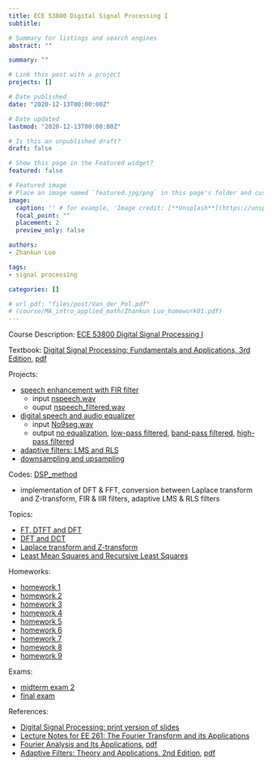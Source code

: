 ```yaml
---
title: ECE 53800 Digital Signal Processing I 
subtitle: 

# Summary for listings and search engines
abstract: ""

summary: ""

# Link this post with a project
projects: []

# Date published
date: "2020-12-13T00:00:00Z"

# Date updated
lastmod: "2020-12-13T00:00:00Z"

# Is this an unpublished draft?
draft: false

# Show this page in the Featured widget?
featured: false

# Featured image
# Place an image named `featured.jpg/png` in this page's folder and customize its options here.
image:
  caption: '' # for example, 'Image credit: [**Unsplash**](https://unsplash.com/photos/CpkOjOcXdUY)'
  focal_point: ""
  placement: 2
  preview_only: false

authors:
- Zhankun Luo

tags:
- signal processing

categories: []

# url_pdf: "files/post/Van_der_Pol.pdf"
# (course/MA_intro_applied_math/Zhankun Luo_homework01.pdf)
---
```

<!--more-->
Course Description: [ECE 53800 Digital Signal Processing I](https://engineering.purdue.edu/ECE/Academics/Undergraduates/UGO/CourseInfo/courseInfo?courseid=108.0)

Textbook: [Digital Signal Processing: Fundamentals and Applications, 3rd Edition](https://www.elsevier.com/books/digital-signal-processing/tan/978-0-12-815071-9), [pdf](https://www-elec.inaoep.mx/~jmram/Digital_Signal_Processing__LI_TAN.pdf)

Projects:
* [speech enhancement with FIR filter](FIR_speech_enhance.pdf)
  * input [nspeech.wav](nspeech.wav)
  * ouput [nspeech_filtered.wav](nspeech_filtered.wav)
* [digital speech and audio equalizer](speech_equalize.pdf)
  * input [No9seg.wav](No9seg.wav)
  * output [no equalization](No9seg_no%20equal.wav), [low-pass filtered](No9seg_low%20pass.wav), [band-pass filtered](No9seg_band%20pass.wav), [high-pass filtered](No9seg_high%20pass.wav)
* [adaptive filters: LMS and RLS](adaptive_filter.pdf)
* [downsampling and upsampling](downup_sample.pdf)

Codes: [DSP_method](https://github.com/dassein/DSP_method) 
* implementation of DFT & FFT, conversion between Laplace transform and Z-transform, FIR & IIR filters, adaptive LMS & RLS filters

Topics:
* [FT, DTFT and DFT](DTFT_DFT.pdf)
* [DFT and DCT](DCT.pdf)
* [Laplace transform and Z-transform](Z_transform.pdf)
* [Least Mean Squares and Recursive Least
Squares](LMS.pdf)

Homeworks:
* [homework 1](ZhankunLuo_hw1.pdf)
* [homework 2](ZhankunLuo_hw2.pdf)
* [homework 3](ZhankunLuo_hw3.pdf)
* [homework 4](ZhankunLuo_hw4.pdf)
* [homework 5](ZhankunLuo_hw5.pdf)
* [homework 6](ZhankunLuo_hw6.pdf)
* [homework 7](ZhankunLuo_hw7.pdf)
* [homework 8](ZhankunLuo_hw8.pdf)
* [homework 9](ZhankunLuo_hw9.pdf)

Exams:
* [midterm exam 2](ZhankunLuo_Exam2.pdf)
* [final exam](ZhankunLuo_FinalExam.pdf)

References:
* [Digital Signal Processing: print version of slides](https://www.cl.cam.ac.uk/teaching/2122/DSP/dsp-slides-4up.pdf)
* [Lecture Notes for EE 261: The Fourier Transform and its Applications](https://see.stanford.edu/materials/lsoftaee261/book-fall-07.pdf)
* [Fourier Analysis and Its Applications](https://link.springer.com/book/10.1007/b97452), [pdf](https://iujfk.files.wordpress.com/2013/04/fourier-analysis-and-its-applications.pdf)
* [Adaptive Filters: Theory and Applications, 2nd Edition](https://www.wiley.com/en-us/Adaptive+Filters%3A+Theory+and+Applications%2C+2nd+Edition-p-9781119979548), [pdf](https://abrarhashmi.files.wordpress.com/2016/02/behrouz-farhang-boroujeny-adaptive-filters_-theory-and-applications-wiley-2013.pdf)